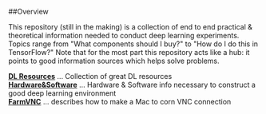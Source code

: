 ##Overview

This repository (still in the making) is a collection of end to end practical & theoretical information needed to conduct deep learning experiments. Topics range from "What components should I buy?" to "How do I do this in TensorFlow?" Note that for the most part this repository acts like a hub: it points to good information sources which helps solve problems.

**[DL Resources](https://github.com/kyeokabe/notes/blob/master/DL%20Resources.md)** ... Collection of great DL resources  
**[Hardware&Software](https://github.com/kyeokabe/notes/blob/master/Hardware%26Software.md)** ...  Hardware & Software info necessary to construct a good deep learning environment  
**[FarmVNC](https://github.com/kyeokabe/notes/blob/master/FarmVNC.md)** ... describes how to make a Mac to corn VNC connection
